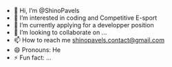 - 👋 Hi, I’m @ShinoPavels
- 👀 I’m interested in coding and Competitive E-sport
- 🌱 I’m currently applying for a developper position
- 💞️ I’m looking to collaborate on ...
- 📫 How to reach me shinopavels.contact@gmail.com
- 😄 Pronouns: He
- ⚡ Fun fact: ...

<!---
ShinoPavels/ShinoPavels is a ✨ special ✨ repository because its `README.md` (this file) appears on your GitHub profile.
You can click the Preview link to take a look at your changes.
--->
